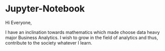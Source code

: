 # Jupyter-Notebook
Hi Everyone, 

I have an inclination towards mathematics which made choose data heavy major Business Analytics. I wish to grow in the field of analytics and thus, contribute to the society whatever I learn.

